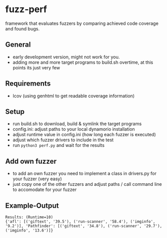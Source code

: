 # fuzz-perf
framework that evaluates fuzzers by comparing achieved code coverage and found bugs.


## General
* early development version, might not work for you.
* adding more and more target programs to build.sh overtime, at this points its just very few

## Requirements

* lcov (using genhtml to get readable coverage information)

## Setup

* run build.sh to download, build & symlink the target programs
* config.ini: adjust paths to your local dynamorio installation 
* adjust runtime value in config.ini (how long each fuzzer is executed)
* adjust which fuzzer drivers to include in the test
* run `python3 perf.py` and wait for the results

## Add own fuzzer

* to add an own fuzzer you need to implement a class in drivers.py for your fuzzer (very easy)
* just copy one of the other fuzzers and adjust paths / call command line to accomodate for your fuzzer 


## Example-Output

```
Results: (Runtime=10)
{'afl': [('giftext', '39.5'), ('run-scanner', '58.4'), ('imginfo', '9.2')], 'Pathfinder': [('giftext', '34.8'), ('run-scanner', '29.7'), ('imginfo', '13.6')]}
```